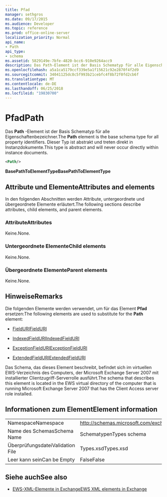 ```yaml
---
title: Pfad
manager: sethgros
ms.date: 09/17/2015
ms.audience: Developer
ms.topic: reference
ms.prod: office-online-server
localization_priority: Normal
api_name:
- Path
api_type:
- schema
ms.assetid: 5829149e-7bfe-4820-bcc6-910e9264acc9
description: Das Path-Element ist der Basis Schematyp für alle Eigenschaftenbezeichner. Dieser Typ ist abstrakt und treten direkt in Instanzdokumente.
ms.openlocfilehash: a5a1ca5179ccf339e5a1f15621c92e2870f4f2d9
ms.sourcegitcommit: 34041125dc8c5f993b21cebfc4f8b72f0fd2cb6f
ms.translationtype: MT
ms.contentlocale: de-DE
ms.lasthandoff: 06/25/2018
ms.locfileid: "19830700"
---
```

# <a name="path"></a><span data-ttu-id="2e827-104">Pfad</span><span class="sxs-lookup"><span data-stu-id="2e827-104">Path</span></span>

<span data-ttu-id="2e827-105">Das **Path** -Element ist der Basis Schematyp für alle Eigenschaftenbezeichner.</span><span class="sxs-lookup"><span data-stu-id="2e827-105">The **Path** element is the base schema type for all property identifiers.</span></span> <span data-ttu-id="2e827-106">Dieser Typ ist abstrakt und treten direkt in Instanzdokumente.</span><span class="sxs-lookup"><span data-stu-id="2e827-106">This type is abstract and will never occur directly within instance documents.</span></span> 
  
```xml
<Path/>
```

 <span data-ttu-id="2e827-107">**BasePathToElementType**</span><span class="sxs-lookup"><span data-stu-id="2e827-107">**BasePathToElementType**</span></span>
## <a name="attributes-and-elements"></a><span data-ttu-id="2e827-108">Attribute und Elemente</span><span class="sxs-lookup"><span data-stu-id="2e827-108">Attributes and elements</span></span>

<span data-ttu-id="2e827-109">In den folgenden Abschnitten werden Attribute, untergeordnete und übergeordnete Elemente erläutert.</span><span class="sxs-lookup"><span data-stu-id="2e827-109">The following sections describe attributes, child elements, and parent elements.</span></span>
  
### <a name="attributes"></a><span data-ttu-id="2e827-110">Attribute</span><span class="sxs-lookup"><span data-stu-id="2e827-110">Attributes</span></span>

<span data-ttu-id="2e827-111">Keine.</span><span class="sxs-lookup"><span data-stu-id="2e827-111">None.</span></span>
  
### <a name="child-elements"></a><span data-ttu-id="2e827-112">Untergeordnete Elemente</span><span class="sxs-lookup"><span data-stu-id="2e827-112">Child elements</span></span>

<span data-ttu-id="2e827-113">Keine.</span><span class="sxs-lookup"><span data-stu-id="2e827-113">None.</span></span>
  
### <a name="parent-elements"></a><span data-ttu-id="2e827-114">Übergeordnete Elemente</span><span class="sxs-lookup"><span data-stu-id="2e827-114">Parent elements</span></span>

<span data-ttu-id="2e827-115">Keine.</span><span class="sxs-lookup"><span data-stu-id="2e827-115">None.</span></span>
  
## <a name="remarks"></a><span data-ttu-id="2e827-116">Hinweise</span><span class="sxs-lookup"><span data-stu-id="2e827-116">Remarks</span></span>

<span data-ttu-id="2e827-117">Die folgenden Elemente werden verwendet, um für das Element **Pfad** ersetzen:</span><span class="sxs-lookup"><span data-stu-id="2e827-117">The following elements are used to substitute for the **Path** element:</span></span> 
  
- [<span data-ttu-id="2e827-118">FieldURI</span><span class="sxs-lookup"><span data-stu-id="2e827-118">FieldURI</span></span>](fielduri.md)
    
- [<span data-ttu-id="2e827-119">IndexedFieldURI</span><span class="sxs-lookup"><span data-stu-id="2e827-119">IndexedFieldURI</span></span>](indexedfielduri.md)
    
- [<span data-ttu-id="2e827-120">ExceptionFieldURI</span><span class="sxs-lookup"><span data-stu-id="2e827-120">ExceptionFieldURI</span></span>](exceptionfielduri.md)
    
- [<span data-ttu-id="2e827-121">ExtendedFieldURI</span><span class="sxs-lookup"><span data-stu-id="2e827-121">ExtendedFieldURI</span></span>](extendedfielduri.md)
    
<span data-ttu-id="2e827-122">Das Schema, das dieses Element beschreibt, befindet sich im virtuellen EWS-Verzeichnis des Computers, der Microsoft Exchange Server 2007 mit installierter Clientzugriff-Serverrolle ausführt.</span><span class="sxs-lookup"><span data-stu-id="2e827-122">The schema that describes this element is located in the EWS virtual directory of the computer that is running Microsoft Exchange Server 2007 that has the Client Access server role installed.</span></span>
  
## <a name="element-information"></a><span data-ttu-id="2e827-123">Informationen zum Element</span><span class="sxs-lookup"><span data-stu-id="2e827-123">Element information</span></span>

|||
|:-----|:-----|
|<span data-ttu-id="2e827-124">Namespace</span><span class="sxs-lookup"><span data-stu-id="2e827-124">Namespace</span></span>  <br/> |http://schemas.microsoft.com/exchange/services/2006/types  <br/> |
|<span data-ttu-id="2e827-125">Name des Schemas</span><span class="sxs-lookup"><span data-stu-id="2e827-125">Schema Name</span></span>  <br/> |<span data-ttu-id="2e827-126">Schematypen</span><span class="sxs-lookup"><span data-stu-id="2e827-126">Types schema</span></span>  <br/> |
|<span data-ttu-id="2e827-127">Überprüfungsdatei</span><span class="sxs-lookup"><span data-stu-id="2e827-127">Validation File</span></span>  <br/> |<span data-ttu-id="2e827-128">Types.xsd</span><span class="sxs-lookup"><span data-stu-id="2e827-128">Types.xsd</span></span>  <br/> |
|<span data-ttu-id="2e827-129">Leer kann sein</span><span class="sxs-lookup"><span data-stu-id="2e827-129">Can be Empty</span></span>  <br/> |<span data-ttu-id="2e827-130">False</span><span class="sxs-lookup"><span data-stu-id="2e827-130">False</span></span>  <br/> |
   
## <a name="see-also"></a><span data-ttu-id="2e827-131">Siehe auch</span><span class="sxs-lookup"><span data-stu-id="2e827-131">See also</span></span>



- [<span data-ttu-id="2e827-132">EWS-XML-Elemente in Exchange</span><span class="sxs-lookup"><span data-stu-id="2e827-132">EWS XML elements in Exchange</span></span>](ews-xml-elements-in-exchange.md)

